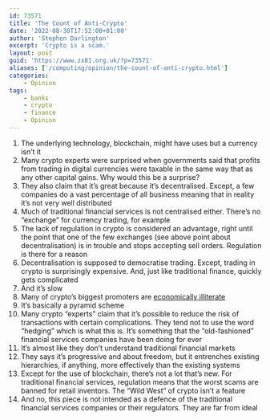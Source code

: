 ```yaml
---
id: 73571
title: 'The Count of Anti-Crypto'
date: '2022-08-30T17:52:00+01:00'
author: 'Stephen Darlington'
excerpt: 'Crypto is a scam.'
layout: post
guid: 'https://www.zx81.org.uk/?p=73571'
aliases: ['/computing/opinion/the-count-of-anti-crypto.html']
categories:
    - Opinion
tags:
    - banks
    - crypto
    - finance
    - Opinion
---
```


1. The underlying technology, blockchain, might have uses but a currency isn’t it
2. Many crypto experts were surprised when governments said that profits from trading in digital currencies were taxable in the same way that as any other capital gains. Why would this be a surprise?
3. They also claim that it’s great because it’s decentralised. Except, a few companies do a vast percentage of all business meaning that in reality it’s not very well distributed
4. Much of traditional financial services is not centralised either. There’s no “exchange” for currency trading, for example
5. The lack of regulation in crypto is considered an advantage, right until the point that one of the few exchanges (see above point about decentralisation) is in trouble and stops accepting sell orders. Regulation is there for a reason
6. Decentralisation is supposed to democratise trading. Except, trading in crypto is surprisingly expensive. And, just like traditional finance, quickly gets complicated
7. And it’s slow
8. Many of crypto’s biggest promoters are [economically illiterate](https://noahpinion.substack.com/p/economic-misconceptions-of-the-crypto)
9. It’s basically a pyramid scheme
10. Many crypto “experts” claim that it’s possible to reduce the risk of transactions with certain complications. They tend not to use the word “hedging” which is what this is. It’s something that the “old-fashioned” financial services companies have been doing for ever
11. It’s almost like they don’t understand traditional financial markets
12. They says it’s progressive and about freedom, but it entrenches existing hierarchies, if anything, more effectively than the existing systems
13. Except for the use of blockchain, there’s not a lot that’s new. For traditional financial services, regulation means that the worst scams are banned for retail inventors. The “Wild West” of crypto isn’t a feature
14. And no, this piece is not intended as a defence of the traditional financial services companies or their regulators. They are far from ideal